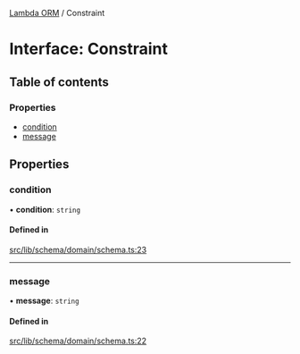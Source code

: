 [Lambda ORM](../README.md) / Constraint

# Interface: Constraint

## Table of contents

### Properties

- [condition](Constraint.md#condition)
- [message](Constraint.md#message)

## Properties

### condition

• **condition**: `string`

#### Defined in

[src/lib/schema/domain/schema.ts:23](https://github.com/lambda-orm/lambdaorm-base/blob/eca2d8e/src/lib/schema/domain/schema.ts#L23)

___

### message

• **message**: `string`

#### Defined in

[src/lib/schema/domain/schema.ts:22](https://github.com/lambda-orm/lambdaorm-base/blob/eca2d8e/src/lib/schema/domain/schema.ts#L22)
